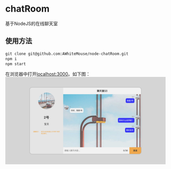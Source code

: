 # chatRoom

基于NodeJS的在线聊天室

## 使用方法

```shell
git clone git@github.com:AWhiteMouse/node-chatRoom.git
npm i
npm start
```

在浏览器中打开[localhost:3000](http://localhost:3000)。如下图：
![页面截图](https://raw.githubusercontent.com/AWhiteMouse/files/master/imgs/20191018161054.png)